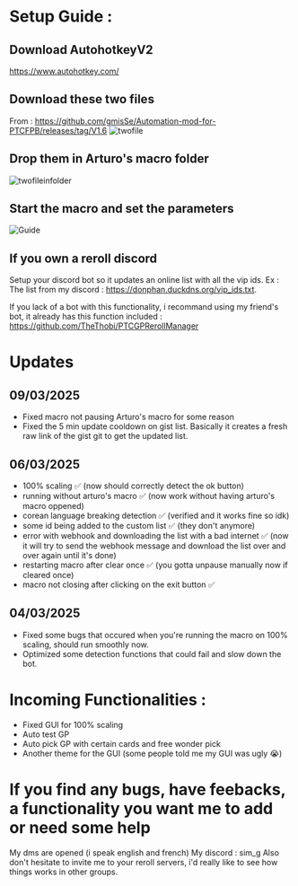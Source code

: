 # Setup Guide :

## Download AutohotkeyV2
https://www.autohotkey.com/

## Download these two files
From : https://github.com/gmisSe/Automation-mod-for-PTCFPB/releases/tag/V1.6
![twofile](https://github.com/user-attachments/assets/5c860ecb-d1a2-45f3-afa1-bba3f2fc2c7e)

## Drop them in Arturo's macro folder
![twofileinfolder](https://github.com/user-attachments/assets/45fe8363-1b72-4971-8024-0331a6098458)

## Start the macro and set the parameters
![Guide](https://github.com/user-attachments/assets/ed771bd0-26de-4cd9-a885-df7198f6efaa)

## If you own a reroll discord 
Setup your discord bot so it updates an online list with all the vip ids. 
Ex : The list from my discord : https://donphan.duckdns.org/vip_ids.txt. 

If you lack of a bot with this functionality, i recommand using my friend's bot, it already has this function included : https://github.com/TheThobi/PTCGPRerollManager

# Updates
## 09/03/2025
- Fixed macro not pausing Arturo's macro for some reason
- Fixed the 5 min update cooldown on gist list. Basically it creates a fresh raw link of the gist git to get the updated list.
 
## 06/03/2025
- 100% scaling  ✅ (now should correctly detect the ok button)
- running without arturo's macro ✅  (now work without having arturo's macro oppened)
- corean language breaking detection ✅  (verified and it works fine so idk)
- some id being added to the custom list ✅  (they don't anymore)
- error with webhook and downloading the list with a bad internet ✅  (now it will try to send the webhook message and download the list over and over again until it's done)
- restarting macro after clear once ✅ (you gotta unpause manually now if cleared once)
- macro not closing after clicking on the exit button ✅

## 04/03/2025 
- Fixed some bugs that occured when you're running the macro on 100% scaling, should run smoothly now. 
- Optimized some detection functions that could fail and slow down the bot.

# Incoming Functionalities : 
- Fixed GUI for 100% scaling 
- Auto test GP 
- Auto pick GP with certain cards and free wonder pick
- Another theme for the GUI (some people told me my GUI was ugly 😭)

# If you find any bugs, have feebacks, a functionality you want me to add or need some help
My dms are opened (i speak english and french)
My discord : sim_g 
Also don't hesitate to invite me to your reroll servers, i'd really like to see how things works in other groups.

